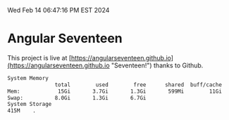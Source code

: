 Wed Feb 14 06:47:16 PM EST 2024

# Angular Seventeen


This project is live at [https://angularseventeen.github.io](https://angularseventeen.github.io "Seventeen!") thanks to Github.

```bash
System Memory
               total        used        free      shared  buff/cache   available
Mem:            15Gi       3.7Gi       1.3Gi       599Mi        11Gi        11Gi
Swap:          8.0Gi       1.3Gi       6.7Gi
System Storage
415M	.
```
